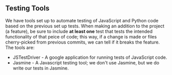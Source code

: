 Testing Tools
-------------
We have tools set up to automate testing of JavaScript and Python code based on the previous set up tests.  When making an addition to the project (a feature), be sure to include **at least one** test that tests the intended functionality of that peice of code; this way, if a change is made or files cherry-picked from previous commits, we can tell if it breaks the feature.  The tools are:
* JSTestDriver - A google application for running tests of JavaScript code.
* Jasmine - A Javascript testing tool; we don't use Jasmine, but we do write our tests in Jasmine.
